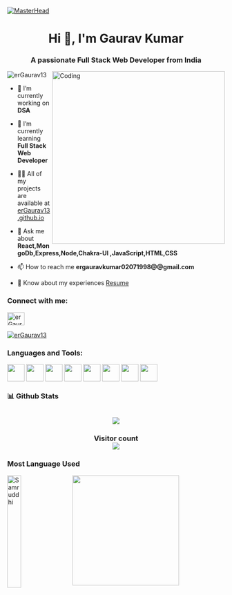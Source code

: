 [![MasterHead](https://camo.githubusercontent.com/3015c6f34ed5c2131bac41a22b7a27a847f65803d232c99fe31f649c9c746fbd/68747470733a2f2f7777772e61616469747269746563686e6f6c6f67792e636f6d2f696d616765732f726564657369676e2e676966)](https://erGaurav13.io)
<h1 align="center">Hi 👋, I'm Gaurav Kumar</h1>
<h3 align="center">A passionate Full Stack Web Developer from India</h3>

<img align="right" alt="Coding" width="400" src="https://images.squarespace-cdn.com/content/v1/5769fc401b631bab1addb2ab/1541580611624-TE64QGKRJG8SWAIUS7NS/coding-freak.gif" />
<p align="left"> <img src="https://komarev.com/ghpvc/?username=erGaurav13&label=Profile%20views&color=0e75b6&style=flat" alt="erGaurav13" /> </p>



- 🔭 I’m currently working on **DSA**

- 🌱 I’m currently learning **Full Stack Web Developer**

- 👨‍💻 All of my projects are available at [erGaurav13.github.io](https://erGaurav13.github.io/)

- 💬 Ask me about **React,MongoDb,Express,Node,Chakra-UI ,JavaScript,HTML,CSS**

- 📫 How to reach me **ergauravkumar02071998@@gmail.com**

- 📄 Know about my experiences [Resume](https://drive.google.com/file/d/1tJENIGy6jhHTmtgVx9AguXfgVGCDvG9C/view?usp=sharing)

<h3 align="left">Connect with me:</h3>
<p align="left">
<a href="https://linkedin.com/in/gaurav-kumar-fullstackwebdeveloper" target="_blank"><img align="center" src="https://cdn3d.iconscout.com/3d/free/thumb/linkedin-2950130-2447889.png" alt="erGaurav13" height="30" width="40" /></a>

</p>
<p align="left"> <a href="https://github.com/ryo-ma/github-profile-trophy"><img src="https://github-profile-trophy.vercel.app/?username=erGaurav13" alt="erGaurav13" /></a> </p>

<h3 align="left">Languages and Tools:</h3>
<p align="left"> 
 <img align="center"  src="https://cdn-icons-png.flaticon.com/512/732/732212.png" width="40px" height="40px"/>
 <img align="center"  src="https://cdn-icons-png.flaticon.com/512/732/732190.png" width="40px" height="40px"/>
  <img align="center"  src="https://a.thumbs.redditmedia.com/zDOFJTXd6fmlD58VDGypiV94Leflz11woxmgbGY6p_4.png" width="40px" height="40px"/>
  <img align="center"  src="https://encrypted-tbn0.gstatic.com/images?q=tbn:ANd9GcSTwoQOKaEC2yGqs3Qt7cM-m4AGON6PeUEc81wnzHh-igFMBptr8uhyyEx0YGAm485M_LI&usqp=CAU" width="40px" height="40px"/>
  <img align="center"  src="https://www.javatpoint.com/js/nodejs/images/node-js-tutorial.png" width="40px" height="40px"/>
  <img align="center"  src="https://www.edureka.co/blog/wp-content/uploads/2019/07/express-logo.png" width="40px" height="40px"/>
  <img align="center"  src="https://upload.wikimedia.org/wikipedia/commons/thumb/9/93/MongoDB_Logo.svg/2560px-MongoDB_Logo.svg.png" width="40px" height="40px"/>
  <img align="center"  src="https://upload.wikimedia.org/wikipedia/commons/thumb/4/4c/Typescript_logo_2020.svg/1200px-Typescript_logo_2020.svg.png" width="40px" height="40px"/>
</p>


<h3>📊 Github Stats</h3>
<p align="center">
   <br \>
   <img align="center" src="https://github-readme-stats.vercel.app/api?username=erGaurav13&show_icons=true&locale=en&theme=dark"/>
</p>
<h3 align="center"> 
  Visitor count <br>
  <img src="https://profile-counter.glitch.me/erGaurav13/count.svg" />
</h3>
<h3>Most Language Used</h3>

<div>
  <img align="left" src="https://github-readme-stats.vercel.app/api/top-langs/?username=erGaurav13&theme=radical&langs_count=8" alt="Samruddhi" height="260px" width="25%" />
  <img align="right" src="https://activity-graph.herokuapp.com/graph?username=erGaurav13&theme=gruvbox&hide_border=true&area=true" height="255px" width="70%"/>
<div>

